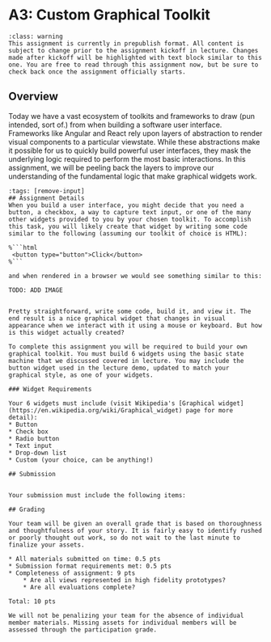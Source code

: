 A3: Custom Graphical Toolkit
============================

```{admonition} Prepublished Version
:class: warning
This assignment is currently in prepublish format. All content is subject to change prior to the assignment kickoff in lecture. Changes made after kickoff will be highlighted with text block similar to this one. You are free to read through this assignment now, but be sure to check back once the assignment officially starts.

```
## Overview

Today we have a vast ecosystem of toolkits and frameworks to draw (pun intended, sort of.) from when building a software user interface. Frameworks like Angular and React rely upon layers of abstraction to render visual components to a particular viewstate. While these abstractions make it possible for us to quickly build powerful user interfaces, they mask the underlying logic required to perform the most basic interactions. In this assignment, we will be peeling back the layers to improve our understanding of the fundamental logic that make graphical widgets work.


```{code-cell}
:tags: [remove-input]
## Assignment Details
When you build a user interface, you might decide that you need a button, a checkbox, a way to capture text input, or one of the many other widgets provided to you by your chosen toolkit. To accomplish this task, you will likely create that widget by writing some code similar to the following (assuming our toolkit of choice is HTML):

%```html
 <button type="button">Click</button> 
%```

and when rendered in a browser we would see something similar to this:

TODO: ADD IMAGE


Pretty straightforward, write some code, build it, and view it. The end result is a nice graphical widget that changes in visual appearance when we interact with it using a mouse or keyboard. But how is this widget actually created?

To complete this assignment you will be required to build your own graphical toolkit. You must build 6 widgets using the basic state machine that we discussed covered in lecture. You may include the button widget used in the lecture demo, updated to match your graphical style, as one of your widgets.

### Widget Requirements

Your 6 widgets must include (visit Wikipedia's [Graphical widget](https://en.wikipedia.org/wiki/Graphical_widget) page for more detail):
* Button
* Check box
* Radio button
* Text input
* Drop-down list
* Custom (your choice, can be anything!)

## Submission


Your submission must include the following items:

## Grading

Your team will be given an overall grade that is based on thoroughness and thoughtfulness of your story. It is fairly easy to identify rushed or poorly thought out work, so do not wait to the last minute to finalize your assets.

* All materials submitted on time: 0.5 pts
* Submission format requirements met: 0.5 pts
* Completeness of assignment: 9 pts
	* Are all views represented in high fidelity prototypes?
	* Are all evaluations complete?

Total: 10 pts

We will not be penalizing your team for the absence of individual member materials. Missing assets for individual members will be assessed through the participation grade.



```


